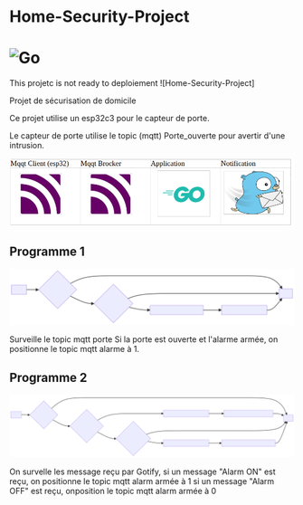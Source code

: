 # Home-Security-Project 
# ![Go](https://img.shields.io/badge/go-%2300ADD8.svg?style=for-the-badge&logo=go&logoColor=white)
This projetc is not ready to deploiement ![Home-Security-Project]

Projet de sécurisation de domicile

Ce projet utilise un esp32c3 pour le capteur de porte.

Le capteur de porte utilise le topic (mqtt) Porte_ouverte pour avertir d'une intrusion.

![LA stack des programmes, ](stack.png)


## Programme 1

![Premier programme, ](mermaid-diagram-pg1.svg)

Surveille le topic mqtt porte
Si la porte est ouverte et l'alarme armée, on positionne le topic mqtt alarme à 1.


## Programme 2
![Second programme, ](mermaid-diagram-pg2.svg)

On survelle les message reçu par Gotify, si un message "Alarm ON" est reçu, on positionne le topic mqtt alarm armée à 1
si un message "Alarm OFF" est reçu, onposition le topic mqtt alarm armée à 0

